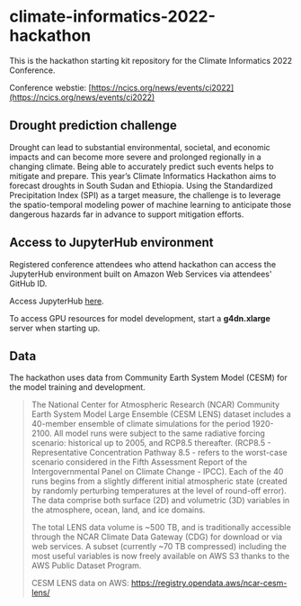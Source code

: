 # climate-informatics-2022-hackathon
This is the hackathon starting kit repository for the Climate Informatics 2022 Conference.

Conference webstie: [https://ncics.org/news/events/ci2022](https://ncics.org/news/events/ci2022)

## Drought prediction challenge

Drought can lead to substantial environmental, societal, and economic impacts and can become more severe 
and prolonged regionally in a changing climate. Being able to accurately predict such events helps to 
mitigate and prepare. This year’s Climate Informatics Hackathon aims to forecast droughts in South Sudan
and Ethiopia. Using the Standardized Precipitation Index (SPI) as a target measure, the challenge is to 
leverage the spatio-temporal modeling power of machine learning to anticipate those dangerous hazards far
in advance to support mitigation efforts.

## Access to JupyterHub environment

Registered conference attendees who attend hackathon can access the JupyterHub environment built on Amazon
Web Services via attendees' GitHub ID.

Access JupyterHub [here](https://oasis.ncics.org).

To access GPU resources for model development, start a **g4dn.xlarge** server when starting up.

## Data

The hackathon uses data from Community Earth System Model (CESM) for the model training and development.

> The National Center for Atmospheric Research (NCAR) Community Earth System Model Large Ensemble (CESM LENS) 
> dataset includes a 40-member ensemble of climate simulations for the period 1920-2100. All model runs were 
> subject to the same radiative forcing scenario: historical up to 2005, and RCP8.5 thereafter. 
> (RCP8.5 - Representative Concentration Pathway 8.5 - refers to the worst-case scenario considered in the 
> Fifth Assessment Report of the Intergovernmental Panel on Climate Change - IPCC). Each of the 40 runs begins
>  from a slightly different initial atmospheric state (created by randomly perturbing temperatures at the 
>  level of round-off error). The data comprise both surface (2D) and volumetric (3D) variables in the atmosphere,
>   ocean, land, and ice domains.
>   
> The total LENS data volume is ~500 TB, and is traditionally accessible through the NCAR Climate Data Gateway (CDG)
>  for download or via web services. A subset (currently ~70 TB compressed) including the most useful variables is 
>  now freely available on AWS S3 thanks to the AWS Public Dataset Program.
> 
> CESM LENS data on AWS: https://registry.opendata.aws/ncar-cesm-lens/
